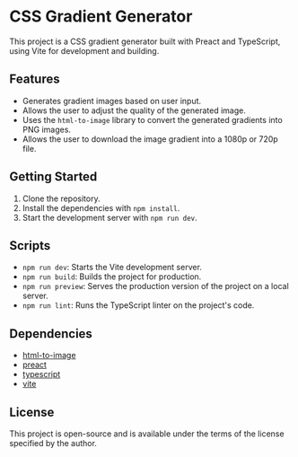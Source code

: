 # CSS Gradient Generator

This project is a CSS gradient generator built with Preact and TypeScript, using Vite for development and building.

## Features

- Generates gradient images based on user input.
- Allows the user to adjust the quality of the generated image.
- Uses the `html-to-image` library to convert the generated gradients into PNG images.
- Allows the user to download the image gradient into a 1080p or 720p file.

## Getting Started

1. Clone the repository.
2. Install the dependencies with `npm install`.
3. Start the development server with `npm run dev`.

## Scripts

- `npm run dev`: Starts the Vite development server.
- `npm run build`: Builds the project for production.
- `npm run preview`: Serves the production version of the project on a local server.
- `npm run lint`: Runs the TypeScript linter on the project's code.

## Dependencies

- [html-to-image](https://www.npmjs.com/package/html-to-image)
- [preact](https://www.npmjs.com/package/preact)
- [typescript](https://www.npmjs.com/package/typescript)
- [vite](https://www.npmjs.com/package/vite)

## License

This project is open-source and is available under the terms of the license specified by the author.
